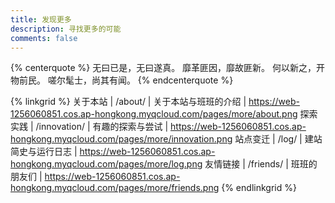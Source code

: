 ```yaml
---
title: 发现更多
description: 寻找更多的可能
comments: false
---
```


{% centerquote %}
无曰已是，无曰遂真。
靡革匪因，靡故匪新。
何以新之，开物前民。
嗟尔髦士，尚其有闻。
{% endcenterquote %}

{% linkgrid %}
关于本站 | /about/ | 关于本站与班班的介绍 | https://web-1256060851.cos.ap-hongkong.myqcloud.com/pages/more/about.png
探索实践 | /innovation/ | 有趣的探索与尝试 | https://web-1256060851.cos.ap-hongkong.myqcloud.com/pages/more/innovation.png
站点变迁 | /log/ | 建站简史与运行日志 | https://web-1256060851.cos.ap-hongkong.myqcloud.com/pages/more/log.png
友情链接 | /friends/ | 班班的朋友们 | https://web-1256060851.cos.ap-hongkong.myqcloud.com/pages/more/friends.png
{% endlinkgrid %}